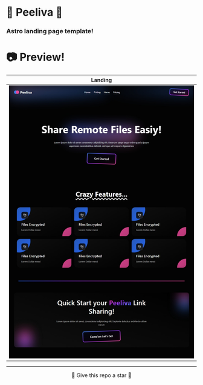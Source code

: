 <p align="center">
    <h1><strong>🔵 Peeliva 🔴</strong></h1>
    <h3>Astro landing page template!</h3>
</p>

# 📷 Preview!

| **Landing**                          |
| ------------------------------------ |
| ![Landing](screenshots/Landing.jpeg) |

---

<p align="center"> 🌟 Give this repo a star 🌟 </p>
